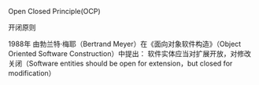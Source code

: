 
Open Closed Principle(OCP)

开闭原则

1988年 由勃兰特·梅耶（Bertrand Meyer）在《面向对象软件构造》（Object Oriented Software Construction）中提出：
    软件实体应当对扩展开放，对修改关闭（Software entities should be open for extension，but closed for modification）
    
